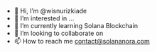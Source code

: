 - 👋 Hi, I’m @wisnurizkiade
- 👀 I’m interested in ...
- 🌱 I’m currently learning Solana Blockchain
- 💞️ I’m looking to collaborate on 
- 📫 How to reach me contact@solananora.com

<!---
wisnurizkiade/wisnurizkiade is a ✨ special ✨ repository because its `README.md` (this file) appears on your GitHub profile.
You can click the Preview link to take a look at your changes.
--->
